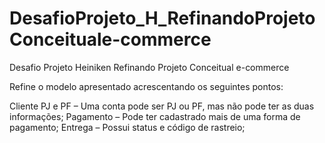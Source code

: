 # DesafioProjeto_H_RefinandoProjetoConceituale-commerce
Desafio Projeto Heiniken Refinando Projeto Conceitual e-commerce

Refine o modelo apresentado acrescentando os seguintes pontos:

Cliente PJ e PF – Uma conta pode ser PJ ou PF, mas não pode ter as duas informações;
Pagamento – Pode ter cadastrado mais de uma forma de pagamento;
Entrega – Possui status e código de rastreio;
